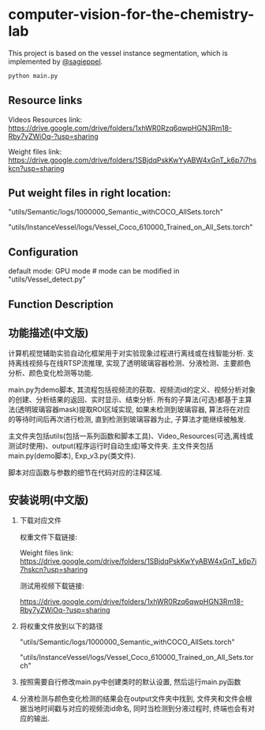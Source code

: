 # computer-vision-for-the-chemistry-lab

This project is based on the vessel instance segmentation, which is implemented by [@sagieppel](https://github.com/sagieppel).

```bash
python main.py
```

## Resource links

Videos Resources link: https://drive.google.com/drive/folders/1xhWR0Rzq6qwpHGN3Rm18-Rby7yZWiOq-?usp=sharing

Weight files link: https://drive.google.com/drive/folders/1SBjdqPskKwYyABW4xGnT_k6p7i7hskcn?usp=sharing

## Put weight files in right location:

"utils/Semantic/logs/1000000_Semantic_withCOCO_AllSets.torch"

"utils/InstanceVessel/logs/Vessel_Coco_610000_Trained_on_All_Sets.torch"

## Configuration

default mode: GPU mode # mode can be modified in "utils/Vessel_detect.py"

## Function Description

## 功能描述(中文版)

计算机视觉辅助实验自动化框架用于对实验现象过程进行离线或在线智能分析. 支持离线视频与在线RTSP流推理, 实现了透明玻璃容器检测、分液检测、主要颜色分析、颜色变化检测等功能. 

main.py为demo脚本, 其流程包括视频流的获取、视频流id的定义、视频分析对象的创建、分析结果的返回、实时显示、结束分析. 所有的子算法(可选)都基于主算法(透明玻璃容器mask)提取ROI区域实现, 如果未检测到玻璃容器, 算法将在对应的等待时间后再次进行检测, 直到检测到玻璃容器为止, 子算法才能继续被触发.

主文件夹包括utils(包括一系列函数和脚本工具)、Video_Resources(可选,离线或测试时使用)、output(程序运行时自动生成)等文件夹. 主文件夹包括main.py(demo脚本), Exp_v3.py(类文件). 

脚本对应函数与参数的细节在代码对应的注释区域.

## 安装说明(中文版)

1. 下载对应文件

    权重文件下载链接:

    Weight files link: https://drive.google.com/drive/folders/1SBjdqPskKwYyABW4xGnT_k6p7i7hskcn?usp=sharing

    测试用视频下载链接:

    https://drive.google.com/drive/folders/1xhWR0Rzq6qwpHGN3Rm18-Rby7yZWiOq-?usp=sharing

2. 将权重文件放到以下的路径

    "utils/Semantic/logs/1000000_Semantic_withCOCO_AllSets.torch"

    "utils/InstanceVessel/logs/Vessel_Coco_610000_Trained_on_All_Sets.torch"

3. 按照需要自行修改main.py中创建类时的默认设置, 然后运行main.py函数
4. 分液检测与颜色变化检测的结果会在output文件夹中找到, 文件夹和文件会根据当地时间戳与对应的视频流id命名, 同时当检测到分液过程时, 终端也会有对应的输出.
